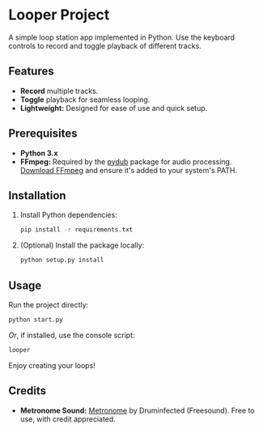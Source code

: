 # Looper Project

A simple loop station app implemented in Python. Use the keyboard controls to record and toggle playback of different tracks.

## Features

- **Record** multiple tracks.
- **Toggle** playback for seamless looping.
- **Lightweight:** Designed for ease of use and quick setup.

## Prerequisites

- **Python 3.x**
- **FFmpeg:** Required by the [pydub](https://github.com/jiaaro/pydub) package for audio processing.  
  [Download FFmpeg](https://ffmpeg.org/download.html) and ensure it's added to your system's PATH.

## Installation

1. Install Python dependencies:
    ```bash
    pip install -r requirements.txt
    ```

2. (Optional) Install the package locally:
    ```bash
    python setup.py install
    ```

## Usage

Run the project directly:
```bash
python start.py
```

*Or*, if installed, use the console script:
```bash
looper
```
Enjoy creating your loops!

## Credits

- **Metronome Sound:** [Metronome](https://pixabay.com/sound-effects/metronome-85688/) by Druminfected (Freesound). Free to use, with credit appreciated.